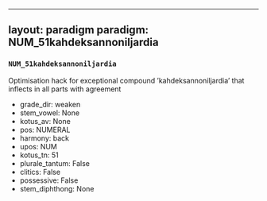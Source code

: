 
---
layout: paradigm
paradigm: NUM_51kahdeksannoniljardia
---
### ` NUM_51kahdeksannoniljardia `

Optimisation hack for exceptional compound ’kahdeksannoniljardia’ that inflects in all parts with agreement
* grade_dir: weaken
* stem_vowel: None
* kotus_av: None
* pos: NUMERAL
* harmony: back
* upos: NUM
* kotus_tn: 51
* plurale_tantum: False
* clitics: False
* possessive: False
* stem_diphthong: None
